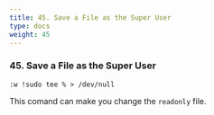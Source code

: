 ```yaml
---
title: 45. Save a File as the Super User
type: docs
weight: 45
---
```


### 45. Save a File as the Super User

```
:w !sudo tee % > /dev/null
```
This comand can make you change the `readonly` file.
